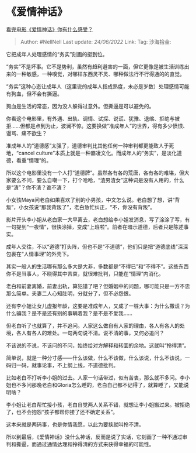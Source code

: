 # 《爱情神话》
[看完电影《爱情神话》你有什么感受？](https://www.zhihu.com/question/508105053/answer/2540699493)

> Author: #NellNell
> Last update: *24/06/2022*
> Link:
> Tag:
> 沙海拾金:

它把成年人处理感情的“务实”刻画的挺到位。

“务实”不是坏事。它不是势利，虽然有趋利避害的一面，但它更像是被生活训练出来的一种敏感，一种嗅觉，对哪样东西灵不灵、哪种做法行不行得通的的直觉。

“务实”这种心态让成年人（这里说的成年人指成熟度，未必是岁数）处理感情可能有狗血，但不会有撕逼。

狗血是生活的常态，因为没人躲得过意外。但撕逼是可以避免的。

你看这个电影里，有外遇、出轨、调情、试探、说谎、犹豫、退缩、拒绝与被拒……但都是点到为止，波澜不惊。这要换做“准成年人”的世界，得有多少愤恨、谩骂、痛不欲生？

准成年人的“道德感”太强了，道德审判比其他任何一种审判都更能致人于死地，“cancel culture”本质上就是一种霸凌文化。而成年人的“务实”，是淡化道德，看重“情理”的。

所以这个电影里没有一个人打“道德牌”。虽然各有各的荒唐，各有各的难堪，但大家要么不问，要么自嘲一下，打个哈哈，“渣男渣女”这种词是没有人用的，什么是“渣”？你不渣？谁不渣？

小女孩Maya问老白如果喜欢了别的小男孩，中文怎么说。老白想了想，讲“背叛”，小女孩说“那我背叛了”，老白急忙纠正，“不，你没有背叛”。

影片开头李小姐从老白家一大早离去，老白想给李小姐发消息，写了涂涂了写，有一句提到“一夜情”，很快涂掉，变成“上班啦”。前者在暗示道德，后者只是陈述事实。

成年人交往，不以“道德”打头阵，但也不是“不道德”，他们只是把“道德底线”深深包裹在“人情事理”的外壳下。

其实一般人的生活哪有那么多大是大非，多数都是“不得已”和“不得不”。这些东西你不是当事人，不晓得其中苦衷，就很难批判，只能在“情理”内消化。

老白和前妻离婚，前妻出轨，算犯错了吧？但婚姻中的问题，哪可能只是一方不忠那么简单。夫妻二人心知肚明，分就分了，但不必怨恨。

还有李小姐让女儿虚报年龄，这要是准成年人，又成了一桩大事：为什么撒谎？为什么骗我？是不是还有别的事瞒着我？是不是不爱我……

但老白听了也就算了，并不追问。人家这么做自有人家的理由，各人有各人的处境，各人有各人的难处。一句两句说不清。说不清的事，又何必追问？

不该说的不说，不该问的不问，始终给对方解释和转圜的余地。这就叫“拎得清”。

简单说，就是一种分寸感——什么该做，什么不该做，什么该说，什么不该说，一码归一码，就事论事，不上纲上线，不道德批判。

比如老白不打听李小姐的过去。人家一句话带过，似有苦衷，那么就不多问。李小姐也不多问那晚老白和Gloria怎么睡的，老白自己都不记得了，就算睡了，又能说明啥？

李小姐让老白帮忙接小孩，老白自觉两人关系不错，就想让李小姐搬过来。被拒绝了，也不会抱怨“孩子都帮你接了还不确定关系”。

这本来就是两码事，也是你情我愿，以此为要挟就叫拎不清。

所以到最后，《爱情神话》没什么神话，反而是说了实话，它刻画了一种不通过审判和撕逼，而通过通情达理和拎得清的方式来获得幸福的可能性。
